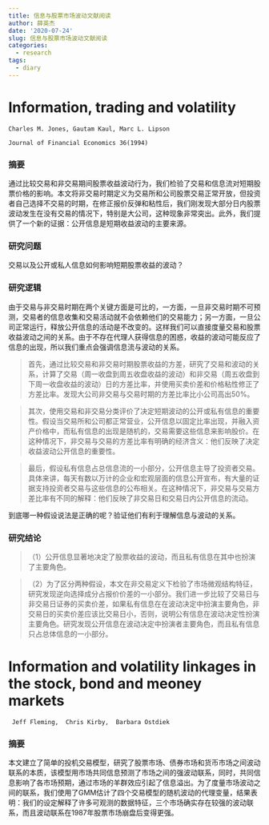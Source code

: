 ```yaml
---
title: 信息与股票市场波动文献阅读
author: 薛英杰
date: '2020-07-24'
slug: 信息与股票市场波动文献阅读
categories:
  - research
tags:
  - diary
---
```

# Information, trading and volatility

```
Charles M. Jones, Gautam Kaul, Marc L. Lipson

Journal of Financial Economics 36(1994)
```
### 摘要

通过比较交易和非交易期间股票收益波动行为，我们检验了交易和信息流对短期股票价格的影响。本文将非交易时期定义为交易所和公司股票交易正常开放，但投资者自己选择不交易的时期，在修正报价反弹和粘性后，我们刚发现大部分日内股票波动发生在没有交易的情况下，特别是大公司，这种现象非常突出。此外，我们提供了一个新的证据：公开信息是短期收益波动的主要来源。

### 研究问题

交易以及公开或私人信息如何影响短期股票收益的波动？

### 研究逻辑

由于交易与非交易时期在两个关键方面是可比的，一方面，一旦非交易时期不可预测，交易者的信息收集和交易活动就不会依赖他们的交易能力；另一方面，一旦公司正常运行，释放公开信息的活动是不改变的。这样我们可以直接度量交易和股票收益波动之间的关系。由于不存在代理人获得信息的困惑，收益的波动可能反应了信息的出现，所以我们重点会强调信息流与波动的关系。

> 首先，通过比较交易和非交易时期股票收益的方差，研究了交易和波动的关系，计算了交易（周一收盘到周五收盘收益的波动）和非交易（周五收盘到下周一收盘收益的波动）日的方差比率，并使用买卖价差和价格粘性修正了方差比率。发现大公司非交易与交易时期的方差比率比小公司高出50%。

> 其次，使用交易和非交易分类评价了决定短期波动的公开或私有信息的重要性。假设当交易所和公司都正常营业，公开信息以固定比率出现，并融入资产价格中，而私有信息的出现是随机的，交易需要这些信息来影响股价。在这种情况下，非交易与交易的方差比率有明确的经济含义：他们反映了决定收益波动公开信息的重要性。



> 最后，假设私有信息占总信息流的一小部分，公开信息主导了投资者交易。具体来讲，每天有数以万计的企业和宏观层面的信息公开宣布，有大量的证据支持投资者交易与这些信息的公布相关。在这种情况下，非交易与交易方差比率有不同的解释：他们反映了非交易日和交易日内公开信息的流动。

到底哪一种假设说法是正确的呢？验证他们有利于理解信息与波动的关系。

### 研究结论

> （1）公开信息显著地决定了股票收益的波动，而且私有信息在其中也扮演了主要角色。

> （2）为了区分两种假设，本文在非交易定义下检验了市场微观结构特征，研究发现逆向选择成分占报价价差的一小部分。我们进一步比较了交易日与非交易日证券的买卖价差，如果私有信息在在波动决定中扮演主要角色，非交易日的买卖价差应该比交易日小，否则，说明公有信息在波动决定性扮演主要角色。研究发现公开信息在波动决定中扮演者主要角色，而且私有信息只占总体信息的一小部分。


# Information and volatility linkages in the stock, bond and meoney markets

```
 Jeff Fleming,  Chris Kirby,  Barbara Ostdiek
```

### 摘要

本文建立了简单的投机交易模型，研究了股票市场、债券市场和货币市场之间波动联系的本质，该模型用市场共同信息预测了市场之间的强波动联系，同时，共同信息影响了各市场预期，通过市场的羊群效应引起了信息溢出。为了度量市场波动之间的联系，我们使用了GMM估计了四个交易模型的随机波动的代理变量，结果表明：我们的设定解释了许多可观测的数据特征，三个市场确实存在较强的波动联系，而且波动联系在1987年股票市场崩盘后变得更强。
